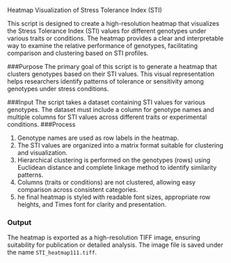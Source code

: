 Heatmap Visualization of Stress Tolerance Index (STI)

This script is designed to create a high-resolution heatmap that visualizes the Stress Tolerance Index (STI) values for different genotypes under various traits or conditions. The heatmap provides a clear and interpretable way to examine the relative performance of genotypes, facilitating comparison and clustering based on STI profiles.

 ###Purpose
The primary goal of this script is to generate a heatmap that clusters genotypes based on their STI values. This visual representation helps researchers identify patterns of tolerance or sensitivity among genotypes under stress conditions.

###Input
The script takes a dataset containing STI values for various genotypes. The dataset must include a column for genotype names and multiple columns for STI values across different traits or experimental conditions.
###Process
1. Genotype names are used as row labels in the heatmap.
2. The STI values are organized into a matrix format suitable for clustering and visualization.
3. Hierarchical clustering is performed on the genotypes (rows) using Euclidean distance and complete linkage method to identify similarity patterns.
4. Columns (traits or conditions) are not clustered, allowing easy comparison across consistent categories.
5. he final heatmap is styled with readable font sizes, appropriate row heights, and Times font for clarity and presentation.

### Output
The heatmap is exported as a high-resolution TIFF image, ensuring suitability for publication or detailed analysis. The image file is saved under the name `STI_heatmap111.tiff`.

